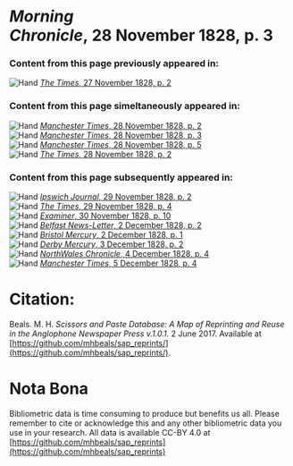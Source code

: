 # *Morning Chronicle*, 28 November 1828, p. 3  
  
### Content from this page previously appeared in:  
![Hand](http://scissorsandpaste.net/wp-content/uploads/2017/06/smallhandpointer.png) [*The Times*, 27 November 1828, p. 2](https://mhbeals.github.io/sap_html/The-Times/The-Times-27-November-1828-p-2)  
  
### Content from this page simeltaneously appeared in:  
![Hand](http://scissorsandpaste.net/wp-content/uploads/2017/06/smallhandpointer.png) [*Manchester Times*, 28 November 1828, p. 2](https://mhbeals.github.io/sap_html/Manchester-Times/Manchester-Times-28-November-1828-p-2)  
![Hand](http://scissorsandpaste.net/wp-content/uploads/2017/06/smallhandpointer.png) [*Manchester Times*, 28 November 1828, p. 3](https://mhbeals.github.io/sap_html/Manchester-Times/Manchester-Times-28-November-1828-p-3)  
![Hand](http://scissorsandpaste.net/wp-content/uploads/2017/06/smallhandpointer.png) [*Manchester Times*, 28 November 1828, p. 5](https://mhbeals.github.io/sap_html/Manchester-Times/Manchester-Times-28-November-1828-p-5)  
![Hand](http://scissorsandpaste.net/wp-content/uploads/2017/06/smallhandpointer.png) [*The Times*, 28 November 1828, p. 2](https://mhbeals.github.io/sap_html/The-Times/The-Times-28-November-1828-p-2)  
  
### Content from this page subsequently appeared in:  
![Hand](http://scissorsandpaste.net/wp-content/uploads/2017/06/smallhandpointer.png) [*Ipswich Journal*, 29 November 1828, p. 2](https://mhbeals.github.io/sap_html/Ipswich-Journal/Ipswich-Journal-29-November-1828-p-2)  
![Hand](http://scissorsandpaste.net/wp-content/uploads/2017/06/smallhandpointer.png) [*The Times*, 29 November 1828, p. 4](https://mhbeals.github.io/sap_html/The-Times/The-Times-29-November-1828-p-4)  
![Hand](http://scissorsandpaste.net/wp-content/uploads/2017/06/smallhandpointer.png) [*Examiner*, 30 November 1828, p. 10](https://mhbeals.github.io/sap_html/Examiner/Examiner-30-November-1828-p-10)  
![Hand](http://scissorsandpaste.net/wp-content/uploads/2017/06/smallhandpointer.png) [*Belfast News-Letter*, 2 December 1828, p. 2](https://mhbeals.github.io/sap_html/Belfast-News-Letter/Belfast-News-Letter-2-December-1828-p-2)  
![Hand](http://scissorsandpaste.net/wp-content/uploads/2017/06/smallhandpointer.png) [*Bristol Mercury*, 2 December 1828, p. 1](https://mhbeals.github.io/sap_html/Bristol-Mercury/Bristol-Mercury-2-December-1828-p-1)  
![Hand](http://scissorsandpaste.net/wp-content/uploads/2017/06/smallhandpointer.png) [*Derby Mercury*, 3 December 1828, p. 2](https://mhbeals.github.io/sap_html/Derby-Mercury/Derby-Mercury-3-December-1828-p-2)  
![Hand](http://scissorsandpaste.net/wp-content/uploads/2017/06/smallhandpointer.png) [*NorthWales Chronicle*, 4 December 1828, p. 4](https://mhbeals.github.io/sap_html/NorthWales-Chronicle/NorthWales-Chronicle-4-December-1828-p-4)  
![Hand](http://scissorsandpaste.net/wp-content/uploads/2017/06/smallhandpointer.png) [*Manchester Times*, 5 December 1828, p. 4](https://mhbeals.github.io/sap_html/Manchester-Times/Manchester-Times-5-December-1828-p-4)  


# Citation: 

Beals. M. H. *Scissors and Paste Database: A Map of Reprinting and Reuse in the Anglophone Newspaper Press v.1.0.1.* 2 June 2017. Available at [https://github.com/mhbeals/sap_reprints/](https://github.com/mhbeals/sap_reprints/). 

# Nota Bona

Bibliometric data is time consuming to produce but benefits us all. Please remember to cite or acknowledge this and any other bibliometric data you use in your research. All data is available CC-BY 4.0 at [https://github.com/mhbeals/sap_reprints](https://github.com/mhbeals/sap_reprints)